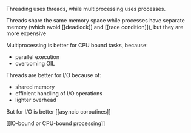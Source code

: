 Threading uses threads, while multiprocessing uses processes.

Threads share the same memory space
while processes have separate memory (which avoid [[deadlock]] and [[race condition]]), but they are more expensive

Multiprocessing is better for CPU bound tasks, because:
- parallel execution
- overcoming GIL

Threads are better for I/O because of:
- shared memory
- efficient handling of I/O operations
- lighter overhead

But for I/O is better [[asyncio coroutines]]

[[IO-bound or CPU-bound processing]]